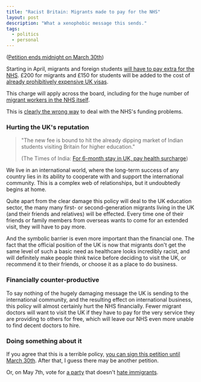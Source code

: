 ```yaml
---
title: "Racist Britain: Migrants made to pay for the NHS"
layout: post
description: "What a xenophobic message this sends."
tags:
  - politics
  - personal
---
```


([Petition ends midnight on March 30th](http://epetitions.direct.gov.uk/petitions/76086))

Starting in April, migrants and foreign students [will have to pay extra for the NHS](http://felixonline.co.uk/news/5313/150-nhs-student-visa-charge-starts-in-april/). £200 for migrants and £150 for students will be added to the cost of [already prohibitively expensive UK visas](http://www.australiantimes.co.uk/uk-visas-fee-increase-2015/).

This charge will apply across the board, including for the huge number of [migrant workers in the NHS itself](http://www.theguardian.com/society/2014/jan/26/nhs-foreign-nationals-immigration-health-service).

This is [clearly the wrong way](http://www.theguardian.com/society/2014/oct/10/foreign-patients-nhs-nigel-farage) to deal with the NHS's funding problems.

### Hurting the UK's reputation

> "The new fee is bound to hit the already dipping market of Indian students visiting Britain for higher education."
>
> (The Times of India: [For 6-month stay in UK, pay health surcharge](http://timesofindia.indiatimes.com/world/uk/For-6-month-stay-in-UK-pay-health-surcharge/articleshow/46641211.cms))

We live in an international world, where the long-term success of any country lies in its ability to cooperate with and support the international community. This is a complex web of relationships, but it undoubtedly begins at home.

Quite apart from the clear damage this policy will deal to the UK education sector, the many many first- or second-generation migrants living in the UK (and their friends and relatives) will be effected. Every time one of their friends or family members from overseas wants to come for an extended visit, they will have to pay more.

And the symbolic barrier is even more important than the financial one. The fact that the official position of the UK is now that migrants don't get the same level of such a basic need as healthcare looks incredibly racist, and will definitely make people think twice before deciding to visit the UK, or recommend it to their friends, or choose it as a place to do business.

### Financially counter-productive

To say nothing of the hugely damaging message the UK is sending to the international community, and the resulting effect on international business, this policy will almost certainly hurt the NHS financially. Fewer migrant doctors will want to visit the UK if they have to pay for the very service they are providing to others for free, which will leave our NHS even more unable to find decent doctors to hire.

### Doing something about it

If you agree that this is a terrible policy, [you can sign this petition until March 30th](http://epetitions.direct.gov.uk/petitions/76086). After that, I guess there may be another petition.

Or, on May 7th, vote for [a party](https://www.greenparty.org.uk/news/2014/02/10/natalie-bennett-speech-immigration-policy-time-for-the-facts,-time-for-humanity/) that doesn't [hate immigrants](http://labourlist.org/2015/03/i-hate-labours-immigration-mug-but-i-hate-their-immigration-pledge-even-more/).

